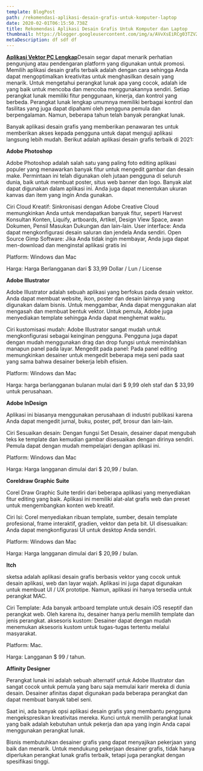 ```yaml
---
template: BlogPost
path: /rekomendasi-aplikasi-desain-grafis-untuk-komputer-laptop
date: 2020-02-01T06:15:50.738Z
title: Rekomendasi Aplikasi Desain Grafis Untuk Komputer dan Laptop
thumbnail: https://blogger.googleusercontent.com/img/a/AVvXsEiRCg03TZV27aREKPJOH4-FB4s9PkVHjuJkvXLN3ple0T-dWKm7loEMXbyzj6pGNC3OrJ-4ATxZbvDNgcsYpF8lfLFjoyFIqnoRM0rBxpKxsLeiKfCb6VvMQIUfStRyHcqZw48-lp1qZaiayWB0Q6PvaZ1lnexoUgsjjgUXY01J9YLzIKGswvaJkyjP=s560
metaDescription: df sdf df
---
```

[**Aplikasi Vektor PC Lengkap**](https://www.reboart.net/2021/12/aplikasi-vektor-design-pc.html)Desain segar dapat menarik perhatian pengunjung atau pendengaran platform yang digunakan untuk promosi. Memilih aplikasi desain grafis terbaik adalah dengan cara sehingga Anda dapat mengoptimalkan kreativitas untuk menghasilkan desain yang menarik. Untuk mengetahui perangkat lunak apa yang cocok, adalah ide yang baik untuk mencoba dan mencoba menggunakannya sendiri. Setiap perangkat lunak memiliki fitur penggunaan, kinerja, dan kontrol yang berbeda. Perangkat lunak lengkap umumnya memiliki berbagai kontrol dan fasilitas yang juga dapat dipahami oleh pengguna pemula dan berpengalaman. Namun, beberapa tahun telah banyak perangkat lunak.

Banyak aplikasi desain grafis yang memberikan penawaran tes untuk memberikan akses kepada pengguna untuk dapat menguji aplikasi langsung lebih mudah. Berikut adalah aplikasi desain grafis terbaik di 2021:

**Adobe Photoshop**

Adobe Photoshop adalah salah satu yang paling foto editing aplikasi populer yang menawarkan banyak fitur untuk mengedit gambar dan desain make. Permintaan ini telah digunakan oleh jutaan pengguna di seluruh dunia, baik untuk membuat poster, situs web banner dan logo. Banyak alat dapat digunakan dalam aplikasi ini. Anda juga dapat menentukan ukuran kanvas dan item yang ingin Anda gunakan.

Ciri    Cloud Kreatif: Sinkronisasi dengan Adobe Creative Cloud memungkinkan Anda untuk mendapatkan banyak fitur, seperti Harvest Konsultan Konten, Liquify, artboards, Artikel, Design View Space, awan Dokumen, Pensil Masukan Dukungan dan lain-lain.
    User interface: Anda dapat mengkonfigurasi desain saluran dan jendela Anda sendiri.
    Open Source Gimp Software: Jika Anda tidak ingin membayar, Anda juga dapat men-download dan menginstal aplikasi gratis ini

Platform: Windows dan Mac

Harga: Harga Berlangganan dari $ 33,99 Dollar / Lun / License

**Adobe Illustrator**

Adobe Illustrator adalah sebuah aplikasi yang berfokus pada desain vektor. Anda dapat membuat website, ikon, poster dan desain lainnya yang digunakan dalam bisnis. Untuk menggambar, Anda dapat menggunakan alat mengasah dan membuat bentuk vektor. Untuk pemula, Adobe juga menyediakan template sehingga Anda dapat menghemat waktu.

Ciri    kustomisasi mudah: Adobe Illustrator sangat mudah untuk mengkonfigurasi sebagai keinginan pengguna. Pengguna juga dapat dengan mudah menggunakan drag dan drop fungsi untuk memindahkan manapun panel pada layar.
    Mengedit pada panel: Pada panel editing memungkinkan desainer untuk mengedit beberapa meja seni pada saat yang sama bahwa desainer bekerja lebih efisien.

Platform: Windows dan Mac

Harga: harga berlangganan bulanan mulai dari $ 9,99 oleh staf dan $ 33,99 untuk perusahaan.

**Adobe InDesign**

Aplikasi ini biasanya menggunakan perusahaan di industri publikasi karena Anda dapat mengedit jurnal, buku, poster, pdf, brosur dan lain-lain.

 Ciri    Sesuaikan desain: Dengan fungsi Set Desain, desainer dapat mengubah teks ke template dan kemudian gambar disesuaikan dengan dirinya sendiri. Pemula dapat dengan mudah mempelajari dengan aplikasi ini.

Platform: Windows dan Mac

Harga: Harga langganan dimulai dari $ 20,99 / bulan.

**Coreldraw Graphic Suite**

Corel Draw Graphic Suite terdiri dari beberapa aplikasi yang menyediakan fitur editing yang baik. Aplikasi ini memiliki alat-alat grafis web dan preset untuk mengembangkan konten web kreatif.

Ciri    Isi: Corel menyediakan ribuan template, sumber, desain template profesional, frame interaktif, gradien, vektor dan peta bit.
    UI disesuaikan: Anda dapat mengkonfigurasi UI untuk desktop Anda sendiri.

Platform: Windows dan Mac

Harga: Harga langganan dimulai dari $ 20,99 / bulan.

**Itch**

sketsa adalah aplikasi desain grafis berbasis vektor yang cocok untuk desain aplikasi, web dan layar wajah. Aplikasi ini juga dapat digunakan untuk membuat UI / UX prototipe. Namun, aplikasi ini hanya tersedia untuk perangkat MAC.

Ciri    Template: Ada banyak artboard template untuk desain iOS reseptif dan perangkat web. Oleh karena itu, desainer hanya perlu memilih template dan jenis perangkat.
    aksesoris kustom: Desainer dapat dengan mudah menemukan aksesoris kustom untuk tugas-tugas tertentu melalui masyarakat.

Platform: Mac.

Harga: Langganan $ 99 / tahun.

**Affinity Designer**

Perangkat lunak ini adalah sebuah alternatif untuk Adobe Illustrator dan sangat cocok untuk pemula yang baru saja memulai karir mereka di dunia desain. Desainer afinitas dapat digunakan pada beberapa perangkat dan dapat membuat banyak tabel seni.

Saat ini, ada banyak opsi aplikasi desain grafis yang membantu pengguna mengekspresikan kreativitas mereka. Kunci untuk memilih perangkat lunak yang baik adalah kebutuhan untuk pekerja dan apa yang ingin Anda capai menggunakan perangkat lunak.

Bisnis membutuhkan desainer grafis yang dapat menyajikan pekerjaan yang baik dan menarik. Untuk mendukung pekerjaan desainer grafis, tidak hanya diperlukan perangkat lunak grafis terbaik, tetapi juga perangkat dengan spesifikasi tinggi. 
